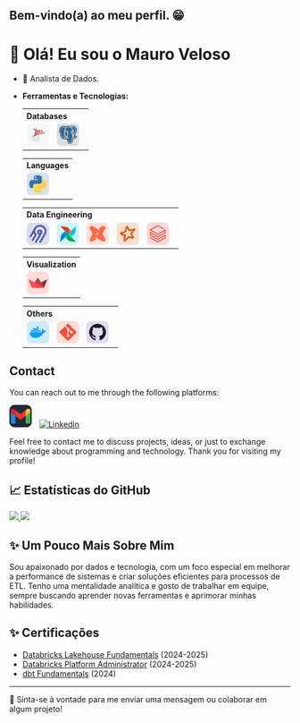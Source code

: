 <div style="display: inline_block">

## Bem-vindo(a) ao meu perfil. 😁

# 👋 Olá! Eu sou o Mauro Veloso

- 💼 Analista de Dados.

<!--
<div style="display: inline_block"><br>
  <img align="center" alt="CSS" height="30" width="40" src="https://raw.githubusercontent.com/devicons/devicon/master/icons/css3/css3-original.svg">
  <img align="center" alt="HTML" height="30" width="40" src="https://raw.githubusercontent.com/devicons/devicon/master/icons/html5/html5-original.svg">
  <img align="center" alt="Js" height="30" width="40" src="https://raw.githubusercontent.com/devicons/devicon/master/icons/javascript/javascript-plain.svg">
  <a href="https://www.microsoft.com/pt-br/sql-server/sql-server-downloads"><img align="center" alt="Ts" height="50" width="60" src="https://github.com/MvJr98/fancy-icons/blob/main/sql_server/sql%20server.svg">
  <a href="https://www.python.org"><img align="center" alt="Ts" height="50" width="60" src="https://github.com/MvJr98/fancy-icons/blob/main/python/python.svg">
  <a href="https://spark.apache.org"><img align="center" alt="Ts" height="50" width="60" src="https://github.com/MvJr98/fancy-icons/blob/main/spark/spark.svg">
  <a href="https://www.getdbt.com"><img align="center" alt="Ts" height="50" width="60" src="https://github.com/MvJr98/fancy-icons/blob/main/dbt/dbt.svg">
</div>
-->
- **Ferramentas e Tecnologias:**
  
  <table>
    <tr>
      <th>Databases</th>
    </tr>
    <tr>
      <td align="left">
        <a href="https://www.microsoft.com/pt-br/sql-server"><img alt="SQL Server" width="40px" style="padding-right:10px;" src="https://github.com/MvJr98/fancy-icons/blob/main/sql_server/sql%20server.svg"/></a>
        <a href="https://www.postgresql.org"><img alt="Postgres" width="40px" style="padding-right:10px;" src="https://github.com/MvJr98/fancy-icons/blob/main/postgres/postgres.svg"/></a>
      </td>
    </tr>
  </table>
  
  <table>
    <tr>
      <th>Languages</th>
    </tr>
    <tr>
      <td align="left">
        <a href="https://www.python.org"><img alt="Python" width="40px" style="padding-right:10px;" src="https://github.com/MvJr98/fancy-icons/blob/main/python/python.svg"/></a>
      </td>
    </tr>
  </table>
  
  <table>
    <tr>
      <th>Data Engineering</th>
    </tr>
    <tr>
      <td align="left">
        <a href="https://airbyte.com"><img alt="Airbyte" width="40px" style="padding-right:10px;" src="https://github.com/MvJr98/fancy-icons/blob/main/airbyte/airbyte.svg"/></a>
        <a href="https://airflow.apache.org"><img alt="Airflow" width="40px" style="padding-right:10px;" src="https://github.com/MvJr98/fancy-icons/blob/main/airflow/airflow.svg"/></a>
        <a href="https://www.getdbt.com"><img alt="DBT" width="40px" style="padding-right:10px;" src="https://github.com/MvJr98/fancy-icons/blob/main/dbt/dbt.svg"/></a>
        <a href="https://spark.apache.org"><img alt="Spark" width="40px" style="padding-right:10px;" src="https://github.com/MvJr98/fancy-icons/blob/main/apache_spark/apache_spark.svg"/></a>
        <a href="https://www.databricks.com"><img alt="Databricks" width="40px" style="padding-right:10px;" src="https://github.com/MvJr98/fancy-icons/blob/main/databricks/databricks.svg"/></a>
      </td>
    </tr>
  </table>
  <table>
    <tr>
      <th>Visualization</th>
    </tr>
    <tr>
      <td align="left">
        <a href="https://streamlit.io"><img alt="Streamlit" width="40px" style="padding-right:10px;" src="https://github.com/MvJr98/fancy-icons/blob/main/streamlit/streamlit.svg"/></a>
      </td>
    </tr>
  </table>

  <table>
    <tr>
      <th>Others</th>
    </tr>
    <tr>
      <td align="left">
        <a href="https://www.docker.com/"><img alt="Docker" width="40px" style="padding-right:10px;" src="https://github.com/MvJr98/fancy-icons/blob/main/docker/docker.svg"/></a>
        <a href="https://git-scm.com"><img alt="Git" width="40px" style="padding-right:10px;" src="https://github.com/MvJr98/fancy-icons/blob/main/git/git.svg"/></a>
        <a href="https://github.com"><img alt="GitHub" width="40px" style="padding-right:10px;" src="https://github.com/MvJr98/fancy-icons/blob/main/github/github.svg"/></a>
      </td>
    </tr>
  </table>

## Contact
You can reach out to me through the following platforms:
<div style="display: inline_block">
  <a href="mailto:mvjr98@gmail.com"><img alt="Gmail" width="40px" style="padding-right:10px;" src="https://github.com/tandpfun/skill-icons/blob/main/icons/Gmail-Dark.svg" target="_blank"></a>
  <a href="https://www.linkedin.com/in/mauro-veloso" target="_blank"><img alt="Linkedin" width="40px" style="padding-right:10px;" src="https://raw.githubusercontent.com/maurodesouza/profile-readme-generator/master/src/assets/icons/social/linkedin/default.svg" target="_blank"></a>
</div>

Feel free to contact me to discuss projects, ideas, or just to exchange knowledge about programming and technology. Thank you for visiting my profile!

</div>

## 📈 Estatísticas do GitHub
<div>
  <a href="https://github.com/MvJr98">
    <img height="180em" src="https://github-readme-stats.vercel.app/api?username=MvJr98&show_icons=true&theme=tokyonight&include_all_commits=true&count_private=true"/>
    <img height="180em" src="https://github-readme-stats.vercel.app/api/top-langs/?username=MvJr98&layout=compact&langs_count=6&theme=tokyonight"/>
  </a>
</div>

## ✨ Um Pouco Mais Sobre Mim

Sou apaixonado por dados e tecnologia, com um foco especial em melhorar a performance de sistemas e criar soluções eficientes para processos de ETL. Tenho uma mentalidade analítica e gosto de trabalhar em equipe, sempre buscando aprender novas ferramentas e aprimorar minhas habilidades.

## ✨ Certificações

- [Databricks Lakehouse Fundamentals](https://credentials.databricks.com/c1e345d4-d200-46cf-ba11-c29b0d7891a1) (2024-2025)
- [Databricks Platform Administrator](https://credentials.databricks.com/5388a6e6-8ef9-4517-8872-93f3848fdba0#gs.exb22j) (2024-2025)
- [dbt Fundamentals](https://credentials.getdbt.com/fafb977c-7fae-44e4-9f8c-272ce86fc760) (2024)

---

💬 Sinta-se à vontade para me enviar uma mensagem ou colaborar em algum projeto!
